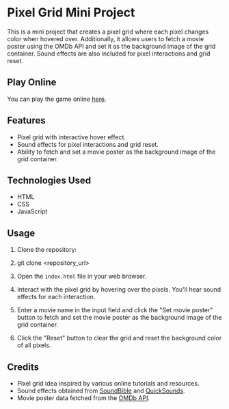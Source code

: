 # Pixel Grid Mini Project

This is a mini project that creates a pixel grid where each pixel changes color when hovered over. Additionally, it allows users to fetch a movie poster using the OMDb API and set it as the background image of the grid container. Sound effects are also included for pixel interactions and grid reset.

## Play Online

You can play the game online [here](https://your-game-url.com).

## Features

- Pixel grid with interactive hover effect.
- Sound effects for pixel interactions and grid reset.
- Ability to fetch and set a movie poster as the background image of the grid container.

## Technologies Used

- HTML
- CSS
- JavaScript

## Usage

1. Clone the repository:

2. git clone <repository_url>

3. Open the `index.html` file in your web browser.

4. Interact with the pixel grid by hovering over the pixels. You'll hear sound effects for each interaction.

5. Enter a movie name in the input field and click the "Set movie poster" button to fetch and set the movie poster as the background image of the grid container.

6. Click the "Reset" button to clear the grid and reset the background color of all pixels.

## Credits

- Pixel grid idea inspired by various online tutorials and resources.
- Sound effects obtained from [SoundBible](https://soundbible.com/) and [QuickSounds](https://www.quicksounds.com/).
- Movie poster data fetched from the [OMDb API](http://www.omdbapi.com/).
